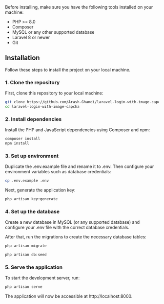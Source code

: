 Before installing, make sure you have the following tools installed on your machine:

- PHP >= 8.0
- Composer
- MySQL or any other supported database
- Laravel 8 or newer
- Git

## Installation

Follow these steps to install the project on your local machine.

### 1. Clone the repository

First, clone this repository to your local machine:

```bash
git clone https://github.com/Arash-Ghandi/laravel-login-with-image-capcha.git
cd laravel-login-with-image-capcha
```

### 2. Install dependencies

Install the PHP and JavaScript dependencies using Composer and npm:

```bash
composer install
npm install

```
### 3. Set up environment

Duplicate the .env.example file and rename it to .env. Then configure your environment variables such as database credentials:

```bash
cp .env.example .env

```
Next, generate the application key:

```bash
php artisan key:generate

```
### 4. Set up the database
Create a new database in MySQL (or any supported database) and configure your .env file with the correct database credentials.

After that, run the migrations to create the necessary database tables:

```bash
php artisan migrate
```
```bash
php artisan db:seed
```
### 5. Serve the application
To start the development server, run:

```bash
php artisan serve

```
The application will now be accessible at http://localhost:8000.
